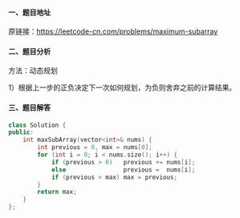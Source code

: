 #### 一、题目地址

原链接：https://leetcode-cn.com/problems/maximum-subarray

#### 二、题目分析

方法：动态规划

1）根据上一步的正负决定下一次如何规划，为负则舍弃之前的计算结果。

#### 三、题目解答

```cpp
class Solution {
public:
    int maxSubArray(vector<int>& nums) {
        int previous = 0, max = nums[0];
        for (int i = 0; i < nums.size(); i++) {
            if (previous > 0)   previous += nums[i];
            else                previous =  nums[i];
            if (previous > max) max = previous;
        }
        return max;
    }
};
```
